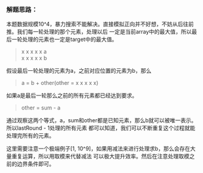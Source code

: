 ### 解题思路：
本题数据规模10^4，暴力搜索不能解决。直接模拟正向并不好想，不妨从后往前推。我们每一轮处理的那个元素，处理以后
一定是当前array中的最大值，所以最后一轮处理的元素也一定是target中的最大值。
> x x x x x a  
> x x x x x b

假设最后一轮处理的元素为a，之前对应位置的元素为b，那么
> a = b + other(other = x x x x x)

如果a是最后一轮那么之前的所有元素都已经达到要求。
> other = sum - a

通过观察这两个等式，a，sum和other都是已知元素，那么b就可以被唯一表示。所以lastRound - 1处理的所有元素
都可以知道，我们可以不断重复这个过程就能处理完所有的元素。

这里需要注意一个极端例子[1, 10^9]，如果用减法来进行处理求b，那么会存在大量重复运算，所以用取模来代替减法
可以极大提升效率。然后在注意处理取模之前的边界条件即可。